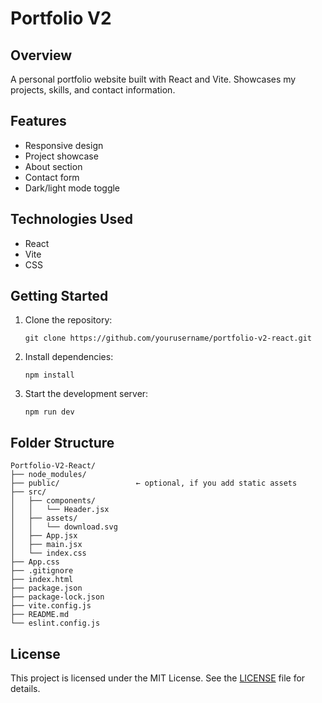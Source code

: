 # Portfolio V2

## Overview
A personal portfolio website built with React and Vite. Showcases my projects, skills, and contact information.

## Features
- Responsive design
- Project showcase
- About section
- Contact form
- Dark/light mode toggle

## Technologies Used
- React
- Vite
- CSS

## Getting Started
1. Clone the repository:
   ```
   git clone https://github.com/yourusername/portfolio-v2-react.git
   ```
2. Install dependencies:
   ```
   npm install
   ```
3. Start the development server:
   ```
   npm run dev
   ```

## Folder Structure
```
Portfolio-V2-React/
├── node_modules/
├── public/                 ← optional, if you add static assets
├── src/
│   ├── components/
│   │   └── Header.jsx
│   ├── assets/
│   │   └── download.svg
│   ├── App.jsx
│   ├── main.jsx
│   └── index.css
├── App.css
├── .gitignore
├── index.html
├── package.json
├── package-lock.json
├── vite.config.js
├── README.md
└── eslint.config.js
```

## License
This project is licensed under the MIT License. 
See the [LICENSE](LICENSE) file for details.